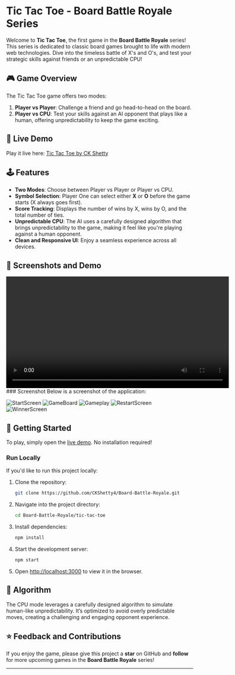 # Tic Tac Toe - Board Battle Royale Series

Welcome to **Tic Tac Toe**, the first game in the **Board Battle Royale** series! This series is dedicated to classic board games brought to life with modern web technologies. Dive into the timeless battle of X's and O's, and test your strategic skills against friends or an unpredictable CPU!

## 🎮 Game Overview

The Tic Tac Toe game offers two modes:
1. **Player vs Player**: Challenge a friend and go head-to-head on the board.
2. **Player vs CPU**: Test your skills against an AI opponent that plays like a human, offering unpredictability to keep the game exciting.

## 🔗 Live Demo

Play it live here: [Tic Tac Toe by CK Shetty](https://tictactoebyckshetty.netlify.app/)

## 🕹️ Features

- **Two Modes**: Choose between Player vs Player or Player vs CPU.
- **Symbol Selection**: Player One can select either **X** or **O** before the game starts (X always goes first).
- **Score Tracking**: Displays the number of wins by X, wins by O, and the total number of ties.
- **Unpredictable CPU**: The AI uses a carefully designed algorithm that brings unpredictability to the game, making it feel like you're playing against a human opponent.
- **Clean and Responsive UI**: Enjoy a seamless experience across all devices.

## 📸 Screenshots and Demo

<video width="600" controls>
  <source src="/Demo/demo.mp4" type="video/mp4">
  Your browser does not support the video tag.
</video>
### Screenshot
Below is a screenshot of the application:

![StartScreen](/Demo/StartScreen.png "StartScreen")
![GameBoard](/Demo/GameBoard.png "GameBoard")
![Gameplay](/Demo/Gameplay.png "Gameplay")
![RestartScreen](/Demo/RestartScreen.png "RestartScreen")
![WinnerScreen](/Demo/WinnerScreen.png "WinnerScreen")


## 🚀 Getting Started

To play, simply open the [live demo](https://tictactoebyckshetty.netlify.app/). No installation required!

### Run Locally

If you'd like to run this project locally:
1. Clone the repository:
   ```bash
   git clone https://github.com/CKShetty4/Board-Battle-Royale.git
   ```
2. Navigate into the project directory:
   ```bash
   cd Board-Battle-Royale/tic-tac-toe
   ```
3. Install dependencies:
   ```bash
   npm install
   ```
4. Start the development server:
   ```bash
   npm start
   ```
5. Open [http://localhost:3000](http://localhost:3000) to view it in the browser.

## 🧠 Algorithm

The CPU mode leverages a carefully designed algorithm to simulate human-like unpredictability. It’s optimized to avoid overly predictable moves, creating a challenging and engaging opponent experience.

## ⭐ Feedback and Contributions

If you enjoy the game, please give this project a **star** on GitHub and **follow** for more upcoming games in the **Board Battle Royale** series!

---

